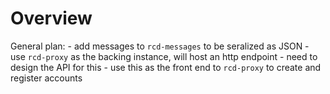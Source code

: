 # Overview

General plan:
    - add messages to `rcd-messages` to be seralized as JSON
    - use `rcd-proxy` as the backing instance, will host an http endpoint
        - need to design the API for this
    - use this as the front end to `rcd-proxy` to create and register accounts